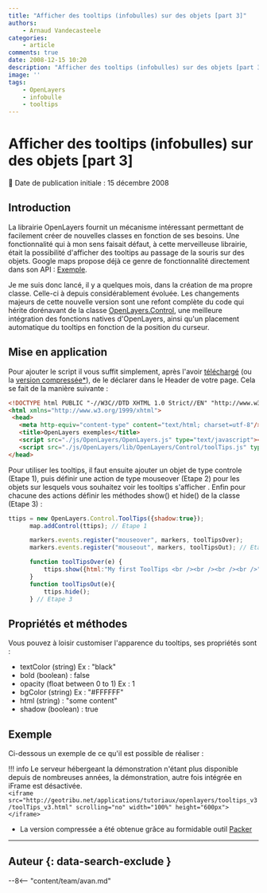 ```yaml
---
title: "Afficher des tooltips (infobulles) sur des objets [part 3]"
authors:
    - Arnaud Vandecasteele
categories:
    - article
comments: true
date: 2008-12-15 10:20
description: "Afficher des tooltips (infobulles) sur des objets [part 3]"
image: ''
tags:
    - OpenLayers
    - infobulle
    - tooltips
---
```


# Afficher des tooltips (infobulles) sur des objets [part 3]

:calendar: Date de publication initiale : 15 décembre 2008

## Introduction

La librairie OpenLayers fournit un mécanisme intéressant permettant de facilement créer de nouvelles classes en fonction de ses besoins. Une fonctionnalité qui à mon sens faisait défaut, à cette merveilleuse librairie, était la possibilité d'afficher des tooltips au passage de la souris sur des objets. Google maps propose déjà ce genre de fonctionnalité directement dans son API : [Exemple](http://econym.googlepages.com/example_maptips.htm).

Je me suis donc lancé, il y a quelques mois, dans la création de ma propre classe. Celle-ci à depuis considérablement évoluée. Les changements majeurs de cette nouvelle version sont une refont complète du code qui hérite dorénavant de la classe [OpenLayers.Control](http://dev.openlayers.org/releases/OpenLayers-2.7/doc/apidocs/files/OpenLayers/Control-js.html), une meilleure intégration des fonctions natives d'OpenLayers, ainsi qu'un placement automatique du tooltips en fonction de la position du curseur.

## Mise en application

Pour ajouter le script il vous suffit simplement, après l'avoir [téléchargé](http://ks356007.kimsufi.com/arno/lib/js/OpenLayers/lib/OpenLayers/Control/ToolTips.js) (ou la [version compressée*](http://ks356007.kimsufi.com/arno/lib/js/OpenLayers/lib/OpenLayers/Control/ToolTips_optimize.js)), de le déclarer dans le Header de votre page. Cela se fait de la manière suivante :

```html
<!DOCTYPE html PUBLIC "-//W3C//DTD XHTML 1.0 Strict//EN" "http://www.w3.org/TR/xhtml1/DTD/xhtml1-strict.dtd">
<html xmlns="http://www.w3.org/1999/xhtml">
 <head>
   <meta http-equiv="content-type" content="text/html; charset=utf-8"/>
   <title>OpenLayers exemples</title>
   <script src="./js/OpenLayers/OpenLayers.js" type="text/javascript"></script>
   <script src="./js/OpenLayers/lib/OpenLayers/Control/toolTips.js" type="text/javascript"></script>
</head>
```

Pour utiliser les tooltips, il faut ensuite ajouter un objet de type controle (Etape 1), puis définir une action de type mouseover (Etape 2) pour les objets sur lesquels vous souhaitez voir les tooltips s'afficher . Enfin pour chacune des actions définir les méthodes show() et hide() de la classe (Etape 3) :  

```javascript
ttips = new OpenLayers.Control.ToolTips({shadow:true});
      map.addControl(ttips); // Etape 1

      markers.events.register("mouseover", markers, toolTipsOver);
      markers.events.register("mouseout", markers, toolTipsOut); // Etape 2

      function toolTipsOver(e) {
          ttips.show({html:"My first ToolTips <br /><br /><br /><br />"});
      }
      function toolTipsOut(e){
          ttips.hide();
      } // Etape 3
```

## Propriétés et méthodes

Vous pouvez à loisir customiser l'apparence du tooltips, ses propriétés sont :

* textColor (string) Ex : "black"
* bold (boolean) : false
* opacity (float between 0 to 1) Ex : 1
* bgColor (string) Ex : "#FFFFFF"
* html (string) : "some content"
* shadow (boolean) : true

## Exemple

Ci-dessous un exemple de ce qu'il est possible de réaliser :

!!! info
    Le serveur hébergeant la démonstration n'étant plus disponible depuis de nombreuses années, la démonstration, autre fois intégrée en iFrame est désactivée.  
    `<iframe src="http://geotribu.net/applications/tutoriaux/openlayers/tooltips_v3/toolTips_v3.html" scrolling="no" width="100%" height="600px"></iframe>`

* La version compressée a été obtenue grâce au formidable outil [Packer](http://dean.edwards.name/packer/)

----

## Auteur {: data-search-exclude }

--8<-- "content/team/avan.md"
